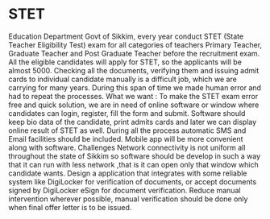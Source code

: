 # STET
Education Department Govt of Sikkim, every year conduct STET (State Teacher Eligibility Test) exam for all categories of teachers Primary Teacher, Graduate Teacher and Post Graduate Teacher before the recruitment exam. All the eligible candidates will apply for STET, so the applicants will be almost 5000. Checking all the documents, verifying them and issuing admit cards to individual candidate manually is a difficult job, which we are carrying for many years. During this span of time we made human error and had to repeat the processes. What we want : To make the STET exam error free and quick solution, we are in need of online software or window where candidates can login, register, fill the form and submit. Software should keep bio data of the candidate, print admits cards and later we can display online result of STET as well. During all the process automatic SMS and Email facilities should be included. Mobile app will be more convenient along with software. Challenges Network connectivity is not uniform all throughout the state of Sikkim so software should be develop in such a way that it can run with less network ,that is it can open only that window which candidate wants. Design a application that integrates with some reliable system like DigiLocker for verification of documents, or accept documents signed by DigiLocker eSign for document verification. Reduce manual intervention wherever possible, manual verification should be done only when final offer letter is to be issued.
